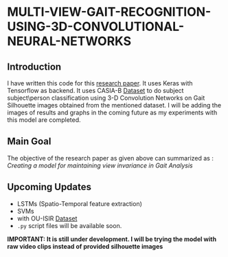 # MULTI-VIEW-GAIT-RECOGNITION-USING-3D-CONVOLUTIONAL-NEURAL-NETWORKS

## Introduction
I have written this code for this [research paper](https://mediatum.ub.tum.de/doc/1304824/1304824.pdf). It uses Keras with Tensorflow as backend. It uses CASIA-B [Dataset](http://www.cbsr.ia.ac.cn/english/Gait%20Databases.asp) to do subject subject\person classification using 3-D Convolution Networks on Gait Silhouette images obtained from the mentioned dataset. I will be adding the images of results and graphs in the coming future as my experiments with this model are completed.

## Main Goal
The objective of the research paper as given above can summarized as :
                              *Creating a model for maintaining view invariance in Gait Analysis*

## Upcoming Updates
* LSTMs (Spatio-Temporal feature extraction)
* SVMs
* with OU-ISIR [Dataset](http://www.am.sanken.osaka-u.ac.jp/BiometricDB/GaitTM.html)
* ` .py ` script files will be available soon.

__IMPORTANT: It is still under development. I will be trying the model with raw video clips instead of provided silhouette images__
